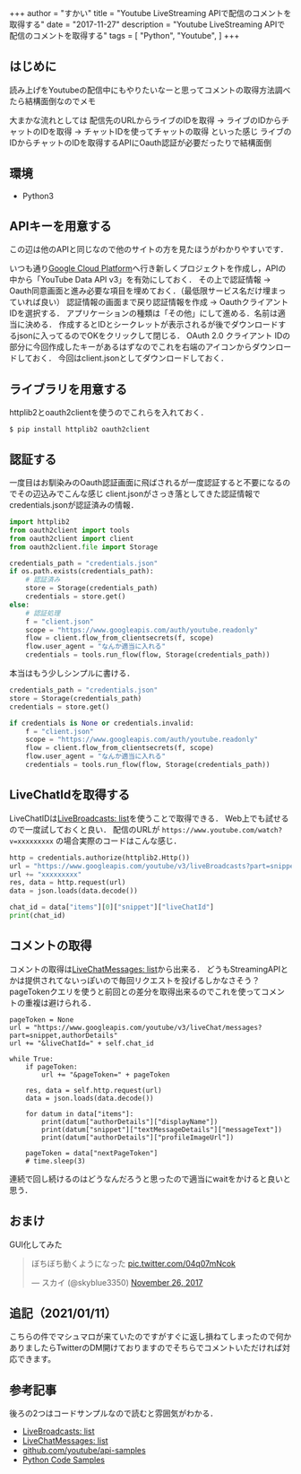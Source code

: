 +++
author = "すかい"
title = "Youtube LiveStreaming APIで配信のコメントを取得する"
date = "2017-11-27"
description = "Youtube LiveStreaming APIで配信のコメントを取得する"
tags = [
    "Python",
    "Youtube",
]
+++

## はじめに

読み上げをYoutubeの配信中にもやりたいなーと思ってコメントの取得方法調べたら結構面倒なのでメモ

大まかな流れとしては
配信先のURLからライブのIDを取得 -> ライブのIDからチャットのIDを取得 -> チャットIDを使ってチャットの取得
といった感じ
ライブのIDからチャットのIDを取得するAPIにOauth認証が必要だったりで結構面倒

## 環境

- Python3

## APIキーを用意する
この辺は他のAPIと同じなので他のサイトの方を見たほうがわかりやすいです．

いつも通り[Google Cloud Platform](https://console.cloud.google.com/)へ行き新しくプロジェクトを作成し，APIの中から「YouTube Data API v3」を有効にしておく．
その上で認証情報 -> Oauth同意画面と進み必要な項目を埋めておく．（最低限サービス名だけ埋まっていれば良い）
認証情報の画面まで戻り認証情報を作成 -> OauthクライアントIDを選択する．
アプリケーションの種類は「その他」にして進める．名前は適当に決める．
作成するとIDとシークレットが表示されるが後でダウンロードするjsonに入ってるのでOKをクリックして閉じる．
OAuth 2.0 クライアント IDの部分に今回作成したキーがあるはずなのでこれを右端のアイコンからダウンロードしておく．
今回はclient.jsonとしてダウンロードしておく．

## ライブラリを用意する

httplib2とoauth2clientを使うのでこれらを入れておく．

```
$ pip install httplib2 oauth2client
```

## 認証する

一度目はお馴染みのOauth認証画面に飛ばされるが一度認証すると不要になるのでその辺込みでこんな感じ
client.jsonがさっき落としてきた認証情報でcredentials.jsonが認証済みの情報．

```py
import httplib2
from oauth2client import tools
from oauth2client import client
from oauth2client.file import Storage

credentials_path = "credentials.json"
if os.path.exists(credentials_path):
    # 認証済み
    store = Storage(credentials_path)
    credentials = store.get()
else:
    # 認証処理
    f = "client.json"
    scope = "https://www.googleapis.com/auth/youtube.readonly"
    flow = client.flow_from_clientsecrets(f, scope)
    flow.user_agent = "なんか適当に入れる"
    credentials = tools.run_flow(flow, Storage(credentials_path))
```

本当はもう少しシンプルに書ける．

```py
credentials_path = "credentials.json"
store = Storage(credentials_path)
credentials = store.get()

if credentials is None or credentials.invalid:
    f = "client.json"
    scope = "https://www.googleapis.com/auth/youtube.readonly"
    flow = client.flow_from_clientsecrets(f, scope)
    flow.user_agent = "なんか適当に入れる"
    credentials = tools.run_flow(flow, Storage(credentials_path))
```

## LiveChatIdを取得する

LiveChatIDは[LiveBroadcasts: list](https://developers.google.com/youtube/v3/live/docs/liveBroadcasts/list)を使うことで取得できる．
Web上でも試せるので一度試しておくと良い．
配信のURLが
`https://www.youtube.com/watch?v=xxxxxxxxx`
の場合実際のコードはこんな感じ．

```py
http = credentials.authorize(httplib2.Http())
url = "https://www.googleapis.com/youtube/v3/liveBroadcasts?part=snippet&id="
url += "xxxxxxxxx"
res, data = http.request(url)
data = json.loads(data.decode())

chat_id = data["items"][0]["snippet"]["liveChatId"]
print(chat_id)
```

## コメントの取得
コメントの取得は[LiveChatMessages: list](https://developers.google.com/youtube/v3/live/docs/liveChatMessages/list#try-it)から出来る．
どうもStreamingAPIとかは提供されてないっぽいので毎回リクエストを投げるしかなさそう？
pageTokenクエリを使うと前回との差分を取得出来るのでこれを使ってコメントの重複は避けられる．

```
pageToken = None
url = "https://www.googleapis.com/youtube/v3/liveChat/messages?part=snippet,authorDetails"
url += "&liveChatId=" + self.chat_id

while True:
    if pageToken:
        url += "&pageToken=" + pageToken

    res, data = self.http.request(url)
    data = json.loads(data.decode())

    for datum in data["items"]:
        print(datum["authorDetails"]["displayName"])
        print(datum["snippet"]["textMessageDetails"]["messageText"])
        print(datum["authorDetails"]["profileImageUrl"])

    pageToken = data["nextPageToken"]
    # time.sleep(3)
```

連続で回し続けるのはどうなんだろうと思ったので適当にwaitをかけると良いと思う．

## おまけ

GUI化してみた

<blockquote class="twitter-tweet"><p lang="ja" dir="ltr">ぼちぼち動くようになった <a href="https://t.co/04q07mNcok">pic.twitter.com/04q07mNcok</a></p>&mdash; スカイ (@skyblue3350) <a href="https://twitter.com/skyblue3350/status/934837880576454656?ref_src=twsrc%5Etfw">November 26, 2017</a></blockquote> <script async src="https://platform.twitter.com/widgets.js" charset="utf-8"></script>

## 追記（2021/01/11）
こちらの件でマシュマロが来ていたのですがすぐに返し損ねてしまったので何かありましたらTwitterのDM開けておりますのでそちらでコメントいただければ対応できます。

## 参考記事

後ろの2つはコードサンプルなので読むと雰囲気がわかる．

- [LiveBroadcasts: list](https://developers.google.com/youtube/v3/live/docs/liveBroadcasts/list)
- [LiveChatMessages: list](https://developers.google.com/youtube/v3/live/docs/liveChatMessages/list#try-it)
- [github.com/youtube/api-samples](https://github.com/youtube/api-samples)
- [Python Code Samples](https://developers.google.com/youtube/v3/live/code_samples/python)
